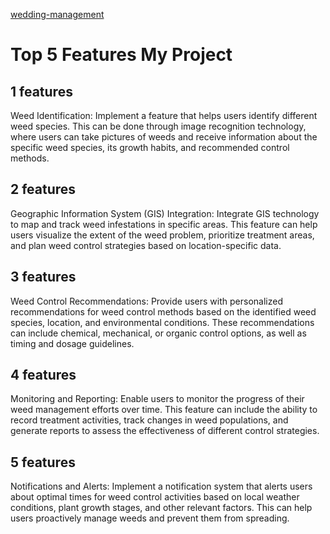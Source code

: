  



<a href="https://wedding-management-b09ed.web.app/">wedding-management</a>



<h1> Top 5 Features  My Project  </h1>

<h2> 1 features  </h2>
<p>  Weed Identification:
Implement a feature that helps users identify different weed species. This can be done through image recognition technology, where users can take pictures of weeds and receive information about the specific weed species, its growth habits, and recommended control methods. </p>
<h2> 2 features  </h2>
<p> Geographic Information System (GIS) Integration:
Integrate GIS technology to map and track weed infestations in specific areas. This feature can help users visualize the extent of the weed problem, prioritize treatment areas, and plan weed control strategies based on location-specific data. </p>
<h2> 3 features  </h2>
<p> Weed Control Recommendations:
Provide users with personalized recommendations for weed control methods based on the identified weed species, location, and environmental conditions. These recommendations can include chemical, mechanical, or organic control options, as well as timing and dosage guidelines. </p>
<h2> 4 features  </h2>
<p> Monitoring and Reporting:
Enable users to monitor the progress of their weed management efforts over time. This feature can include the ability to record treatment activities, track changes in weed populations, and generate reports to assess the effectiveness of different control strategies. </p>
<h2> 5 features  </h2>
<p> Notifications and Alerts:
Implement a notification system that alerts users about optimal times for weed control activities based on local weather conditions, plant growth stages, and other relevant factors. This can help users proactively manage weeds and prevent them from spreading. </p>

